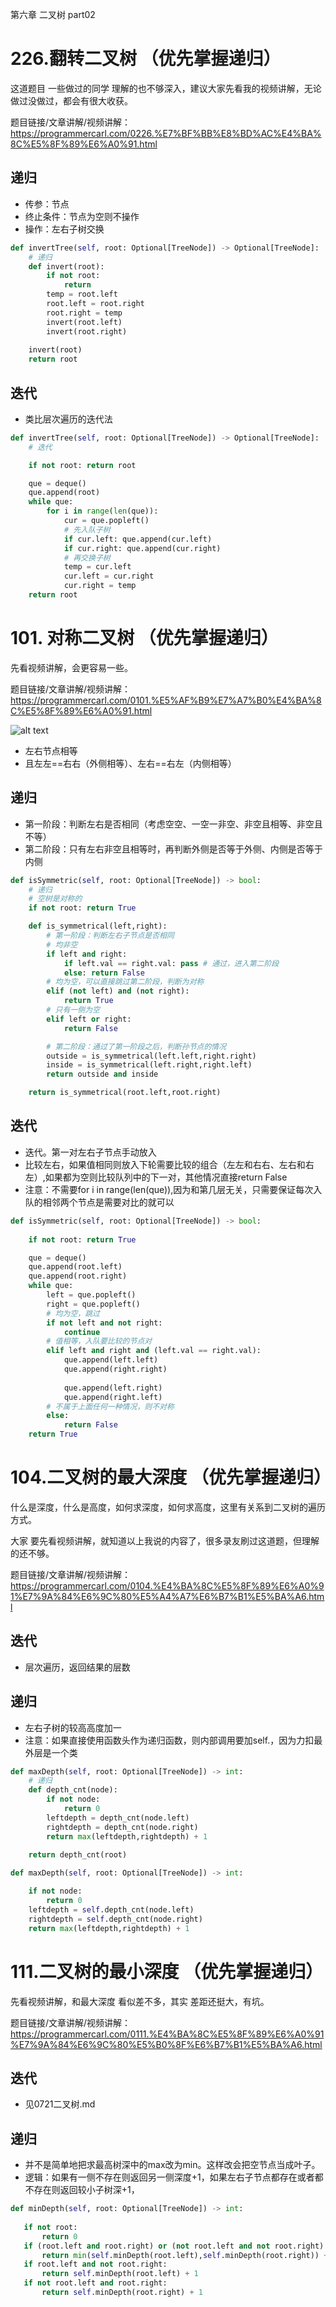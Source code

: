 第六章  二叉树 part02



# 226.翻转二叉树 （优先掌握递归） 

这道题目 一些做过的同学 理解的也不够深入，建议大家先看我的视频讲解，无论做过没做过，都会有很大收获。

题目链接/文章讲解/视频讲解：https://programmercarl.com/0226.%E7%BF%BB%E8%BD%AC%E4%BA%8C%E5%8F%89%E6%A0%91.html 
## 递归
- 传参：节点
- 终止条件：节点为空则不操作
- 操作：左右子树交换
```Python
def invertTree(self, root: Optional[TreeNode]) -> Optional[TreeNode]:
    # 递归
    def invert(root):
        if not root:
            return 
        temp = root.left
        root.left = root.right
        root.right = temp
        invert(root.left)
        invert(root.right)
    
    invert(root)
    return root
```
## 迭代
- 类比层次遍历的迭代法
```Python
def invertTree(self, root: Optional[TreeNode]) -> Optional[TreeNode]:
    # 迭代

    if not root: return root

    que = deque()
    que.append(root)
    while que:
        for i in range(len(que)):
            cur = que.popleft()
            # 先入队子树
            if cur.left: que.append(cur.left)
            if cur.right: que.append(cur.right)
            # 再交换子树
            temp = cur.left
            cur.left = cur.right
            cur.right = temp
    return root
```

# 101. 对称二叉树 （优先掌握递归）  

先看视频讲解，会更容易一些。 

题目链接/文章讲解/视频讲解：https://programmercarl.com/0101.%E5%AF%B9%E7%A7%B0%E4%BA%8C%E5%8F%89%E6%A0%91.html  

![alt text](image-6.png)
- 左右节点相等
- 且左左==右右（外侧相等）、左右==右左（内侧相等）

## 递归
- 第一阶段：判断左右是否相同（考虑空空、一空一非空、非空且相等、非空且不等）
- 第二阶段：只有左右非空且相等时，再判断外侧是否等于外侧、内侧是否等于内侧
```Python
def isSymmetric(self, root: Optional[TreeNode]) -> bool:
    # 递归
    # 空树是对称的
    if not root: return True

    def is_symmetrical(left,right):
        # 第一阶段：判断左右子节点是否相同
        # 均非空
        if left and right: 
            if left.val == right.val: pass # 通过，进入第二阶段
            else: return False
        # 均为空，可以直接跳过第二阶段，判断为对称
        elif (not left) and (not right): 
            return True
        # 只有一侧为空
        elif left or right: 
            return False

        # 第二阶段：通过了第一阶段之后，判断孙节点的情况
        outside = is_symmetrical(left.left,right.right)
        inside = is_symmetrical(left.right,right.left)
        return outside and inside

    return is_symmetrical(root.left,root.right)
```
## 迭代
- 迭代。第一对左右子节点手动放入
- 比较左右，如果值相同则放入下轮需要比较的组合（左左和右右、左右和右左）,如果都为空则比较队列中的下一对，其他情况直接return False
- 注意：不需要for i in range(len(que)),因为和第几层无关，只需要保证每次入队的相邻两个节点是需要对比的就可以
```Python
def isSymmetric(self, root: Optional[TreeNode]) -> bool:
    
    if not root: return True

    que = deque()
    que.append(root.left)
    que.append(root.right)
    while que:
        left = que.popleft()
        right = que.popleft()
        # 均为空，跳过
        if not left and not right:
            continue
        # 值相等，入队要比较的节点对
        elif left and right and (left.val == right.val):
            que.append(left.left)
            que.append(right.right)
            
            que.append(left.right)
            que.append(right.left)
        # 不属于上面任何一种情况，则不对称
        else:
            return False
    return True
```

# 104.二叉树的最大深度 （优先掌握递归）

什么是深度，什么是高度，如何求深度，如何求高度，这里有关系到二叉树的遍历方式。

大家 要先看视频讲解，就知道以上我说的内容了，很多录友刷过这道题，但理解的还不够。

题目链接/文章讲解/视频讲解： https://programmercarl.com/0104.%E4%BA%8C%E5%8F%89%E6%A0%91%E7%9A%84%E6%9C%80%E5%A4%A7%E6%B7%B1%E5%BA%A6.html  

## 迭代
- 层次遍历，返回结果的层数
## 递归
- 左右子树的较高高度加一
- 注意：如果直接使用函数头作为递归函数，则内部调用要加self.，因为力扣最外层是一个类
```Python
def maxDepth(self, root: Optional[TreeNode]) -> int:
    # 递归
    def depth_cnt(node):
        if not node:
            return 0
        leftdepth = depth_cnt(node.left)
        rightdepth = depth_cnt(node.right)
        return max(leftdepth,rightdepth) + 1
    
    return depth_cnt(root)
```
```Python
def maxDepth(self, root: Optional[TreeNode]) -> int:

    if not node:
        return 0
    leftdepth = self.depth_cnt(node.left)
    rightdepth = self.depth_cnt(node.right)
    return max(leftdepth,rightdepth) + 1

```

# 111.二叉树的最小深度 （优先掌握递归）

先看视频讲解，和最大深度 看似差不多，其实 差距还挺大，有坑。

题目链接/文章讲解/视频讲解：https://programmercarl.com/0111.%E4%BA%8C%E5%8F%89%E6%A0%91%E7%9A%84%E6%9C%80%E5%B0%8F%E6%B7%B1%E5%BA%A6.html 

## 迭代
- 见0721二叉树.md
 ## 递归
- 并不是简单地把求最高树深中的max改为min。这样改会把空节点当成叶子。
- 逻辑：如果有一侧不存在则返回另一侧深度+1，如果左右子节点都存在或者都不存在则返回较小子树深+1，
 ```Python
 def minDepth(self, root: Optional[TreeNode]) -> int:
    
    if not root:
        return 0
    if (root.left and root.right) or (not root.left and not root.right):
        return min(self.minDepth(root.left),self.minDepth(root.right)) + 1
    if root.left and not root.right:
        return self.minDepth(root.left) + 1
    if not root.left and root.right:
        return self.minDepth(root.right) + 1
```
